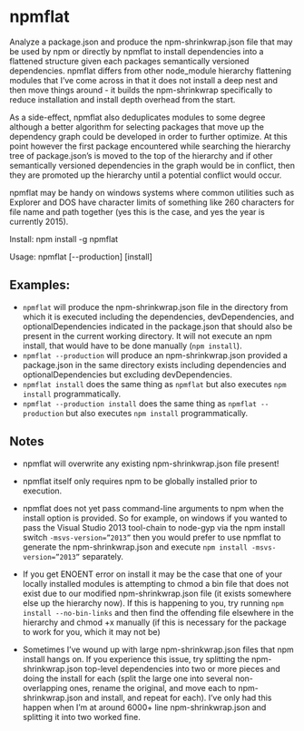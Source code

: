 ﻿npmflat
========

Analyze a package.json and produce the npm-shrinkwrap.json file that may be used by npm or directly by npmflat to install dependencies into a flattened structure given each packages semantically versioned dependencies. npmflat differs from other node_module hierarchy flattening modules that I’ve come across in that it does not install a deep nest and then move things around - it builds the npm-shrinkwrap specifically to reduce installation and install depth overhead from the start.

As a side-effect, npmflat also deduplicates modules to some degree although a better algorithm for selecting packages that move up the dependency graph could be developed in order to further optimize. At this point however the first package encountered while searching the hierarchy tree of package.json’s is moved to the top of the hierarchy and if other semantically versioned dependencies in the graph would be in conflict, then they are promoted up the hierarchy until a potential conflict would occur.

npmflat may be handy on windows systems where common utilities such as Explorer and DOS have character limits of something like 260 characters for file name and path together (yes this is the case, and yes the year is currently 2015).

Install: npm install -g npmflat

Usage: npmflat [--production] [install]

## Examples:
* `npmflat` will produce the npm-shrinkwrap.json file in the directory from which it is executed including the dependencies, devDependencies, and optionalDependencies indicated in the package.json that should also be present in the current working directory. It will not execute an npm install, that would have to be done manually (`npm install`).
* `npmflat --production` will produce an npm-shrinkwrap.json provided a package.json in the same directory exists including dependencies and optionalDependencies but excluding devDependencies.
* `npmflat install` does the same thing as `npmflat` but also executes `npm install` programmatically.
* `npmflat --production install` does the same thing as `npmflat --production` but also executes `npm install` programmatically.

## Notes

* npmflat will overwrite any existing npm-shrinkwrap.json file present!

* npmflat itself only requires npm to be globally installed prior to execution.

* npmflat does not yet pass command-line arguments to npm when the install option is provided. So for example, on windows if you wanted to pass the Visual Studio 2013 tool-chain to node-gyp via the npm install switch `-msvs-version=”2013”` then you would prefer to use npmflat to generate the npm-shrinkwrap.json and execute `npm install -msvs-version=”2013”` separately.

* If you get ENOENT error on install it may be the case that one of your locally installed modules is attempting to chmod a bin file that does not exist due to our modified npm-shrinkwrap.json file (it exists somewhere else up the hierarchy now).  If this is happening to you, try running `npm install --no-bin-links` and then find the offending file elsewhere in the hierarchy and chmod +x manually (if this is necessary for the package to work for you, which it may not be)

* Sometimes I’ve wound up with large npm-shrinkwrap.json files that npm install hangs on. If you experience this issue, try splitting the npm-shrinkwrap.json top-level dependencies into two or more pieces and doing the install for each (split the large one into several non-overlapping ones, rename the original, and move each to npm-shrinkwrap.json and install, and repeat for each).  I’ve only had this happen when I’m at around 6000+ line npm-shrinkwrap.json and splitting it into two worked fine.
